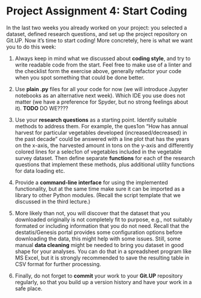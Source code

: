 # Project Assignment 4: Start Coding

In the last two weeks you already worked on your project: you selected a dataset, defined research questions, and set up the project repository on Git.UP. Now it’s time to start coding! More concretely, here is what we want you to do this week:

1. Always keep in mind what we discussed about **coding style**, and try to write readable code from the start. Feel free to make use of a linter and the checklist form the exercise above, generally refactor your code when you spot something that could be done better.

2. Use **plain .py** files for all your code for now (we will introduce Jupyter notebooks as an alternative next week). Which IDE you use does not matter (we have a preference for
Spyder, but no strong feelings about it). **TODO** DO WE???? 

3. Use your **research questions** as a starting point. Identify suitable methods to address them. For example, the ques1on “How has annual harvest for particular vegetables
developed (increased/decreased) in the past decade” could be answered with a line plot that has the years on the x-axis, the harvested amount in tons on the y-axis and differently
colored lines for a selec1on of vegetables included in the vegetable survey dataset. Then define separate **functions** for each of the research questions that implement these methods, plus additional utility functions for data loading etc.

4. Provide a **command-line interface** for using the implemented functionality, but at the same time make sure it can be imported as a library to other Python modules. (Recall the script template that we discussed in the third lecture.)

5. More likely than not, you will discover that the dataset that you downloaded originally is not completely fit to purpose, e.g., not suitably formated or including information that you do not need. Recall that the destatis/Genesis portal provides some configuration options before downloading the data, this might help with some issues. Still, some manual
**data cleaning** might be needed to bring you dataset in good shape for your analyses. You can do that in a spreadsheet program like MS Excel, but it is strongly recommended to
save the resulting table in CSV format for further processing.

6. Finally, do not forget to **commit** your work to your **Git.UP** repository regularly, so that you build up a version history and have your work in a safe place.